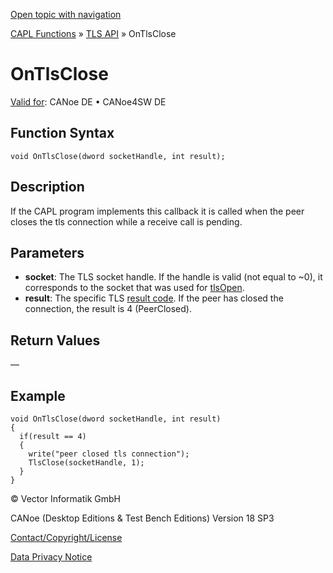 [Open topic with navigation](../../../../../CANoeDEFamily.htm#Topics/CAPLFunctions/TLSAPI/EventProcedures/CAPLfunctionOnTlsClose.md)

[CAPL Functions](../../CAPLfunctions.md) » [TLS API](../CAPLfunctionsTLSOverview.md) » OnTlsClose

# OnTlsClose

[Valid for](../../../Shared/FeatureAvailability.md):  CANoe DE • CANoe4SW DE

## Function Syntax

```plaintext
void OnTlsClose(dword socketHandle, int result);
```

## Description

If the CAPL program implements this callback it is called when the peer closes the tls connection while a receive call is pending.

## Parameters

- **socket**: The TLS socket handle. If the handle is valid (not equal to ~0), it corresponds to the socket that was used for [tlsOpen](../Functions/CAPLfunctiontlsOpen.md).
- **result**: The specific TLS [result code](../Functions/CAPLfunctiontlsGetLastError.md). If the peer has closed the connection, the result is 4 (PeerClosed).

## Return Values

—

## Example

```plaintext
void OnTlsClose(dword socketHandle, int result)
{
  if(result == 4)
  {
    write("peer closed tls connection");
    TlsClose(socketHandle, 1);
  }
}
```

© Vector Informatik GmbH

CANoe (Desktop Editions & Test Bench Editions) Version 18 SP3

[Contact/Copyright/License](../../../Shared/ContactCopyrightLicense.md)

[Data Privacy Notice](https://www.vector.com/int/en/company/get-info/privacy-policy/)
